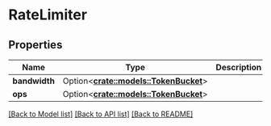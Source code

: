 # RateLimiter

## Properties

Name | Type | Description | Notes
------------ | ------------- | ------------- | -------------
**bandwidth** | Option<[**crate::models::TokenBucket**](TokenBucket.md)> |  | [optional]
**ops** | Option<[**crate::models::TokenBucket**](TokenBucket.md)> |  | [optional]

[[Back to Model list]](../README.md#documentation-for-models) [[Back to API list]](../README.md#documentation-for-api-endpoints) [[Back to README]](../README.md)


